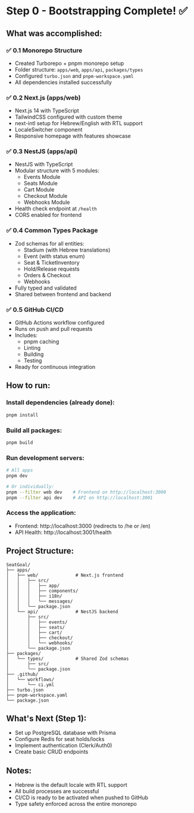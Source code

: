 # Step 0 - Bootstrapping Complete! ✅

## What was accomplished:

### ✅ 0.1 Monorepo Structure
- Created Turborepo + pnpm monorepo setup
- Folder structure: `apps/web`, `apps/api`, `packages/types`
- Configured `turbo.json` and `pnpm-workspace.yaml`
- All dependencies installed successfully

### ✅ 0.2 Next.js (apps/web)
- Next.js 14 with TypeScript
- TailwindCSS configured with custom theme
- next-intl setup for Hebrew/English with RTL support
- LocaleSwitcher component
- Responsive homepage with features showcase

### ✅ 0.3 NestJS (apps/api)
- NestJS with TypeScript
- Modular structure with 5 modules:
  - Events Module
  - Seats Module
  - Cart Module
  - Checkout Module
  - Webhooks Module
- Health check endpoint at `/health`
- CORS enabled for frontend

### ✅ 0.4 Common Types Package
- Zod schemas for all entities:
  - Stadium (with Hebrew translations)
  - Event (with status enum)
  - Seat & TicketInventory
  - Hold/Release requests
  - Orders & Checkout
  - Webhooks
- Fully typed and validated
- Shared between frontend and backend

### ✅ 0.5 GitHub CI/CD
- GitHub Actions workflow configured
- Runs on push and pull requests
- Includes:
  - pnpm caching
  - Linting
  - Building
  - Testing
- Ready for continuous integration

## How to run:

### Install dependencies (already done):
```bash
pnpm install
```

### Build all packages:
```bash
pnpm build
```

### Run development servers:
```bash
# All apps
pnpm dev

# Or individually:
pnpm --filter web dev    # Frontend on http://localhost:3000
pnpm --filter api dev    # API on http://localhost:3001
```

### Access the application:
- Frontend: http://localhost:3000 (redirects to /he or /en)
- API Health: http://localhost:3001/health

## Project Structure:
```
SeatGoal/
├── apps/
│   ├── web/              # Next.js frontend
│   │   ├── src/
│   │   │   ├── app/
│   │   │   ├── components/
│   │   │   ├── i18n/
│   │   │   └── messages/
│   │   └── package.json
│   └── api/              # NestJS backend
│       ├── src/
│       │   ├── events/
│       │   ├── seats/
│       │   ├── cart/
│       │   ├── checkout/
│       │   └── webhooks/
│       └── package.json
├── packages/
│   └── types/            # Shared Zod schemas
│       ├── src/
│       └── package.json
├── .github/
│   └── workflows/
│       └── ci.yml
├── turbo.json
├── pnpm-workspace.yaml
└── package.json
```

## What's Next (Step 1):
- Set up PostgreSQL database with Prisma
- Configure Redis for seat holds/locks
- Implement authentication (Clerk/Auth0)
- Create basic CRUD endpoints

## Notes:
- Hebrew is the default locale with RTL support
- All build processes are successful
- CI/CD is ready to be activated when pushed to GitHub
- Type safety enforced across the entire monorepo

